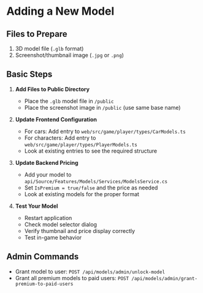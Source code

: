 # Adding a New Model

## Files to Prepare
1. 3D model file (`.glb` format)
2. Screenshot/thumbnail image (`.jpg` or `.png`)

## Basic Steps

1. **Add Files to Public Directory**
   - Place the `.glb` model file in `/public`
   - Place the screenshot image in `/public` (use same base name)

2. **Update Frontend Configuration**
   - For cars: Add entry to `web/src/game/player/types/CarModels.ts`
   - For characters: Add entry to `web/src/game/player/types/PlayerModels.ts`
   - Look at existing entries to see the required structure

3. **Update Backend Pricing**
   - Add your model to `api/Source/Features/Models/Services/ModelsService.cs`
   - Set `IsPremium = true/false` and the price as needed
   - Look at existing models for the proper format

4. **Test Your Model**
   - Restart application
   - Check model selector dialog
   - Verify thumbnail and price display correctly
   - Test in-game behavior

## Admin Commands
- Grant model to user: `POST /api/models/admin/unlock-model`
- Grant all premium models to paid users: `POST /api/models/admin/grant-premium-to-paid-users`
